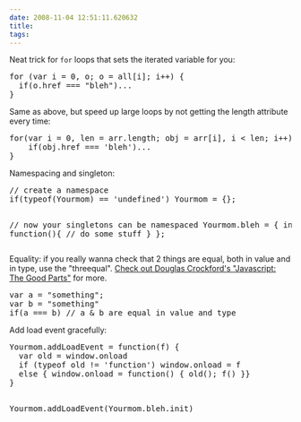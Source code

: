 ```yaml
---
date: 2008-11-04 12:51:11.620632
title: 
tags:
---
```

<p>Neat trick for <code>for</code> loops that sets the iterated variable for you:</p>
<pre class="code">
for (var i = 0, o; o = all[i]; i++) {
  if(o.href === "bleh")...
}
</pre>

<p>Same as above, but speed up large loops by not getting the length attribute every time:</p>
<pre class="code">
for(var i = 0, len = arr.length; obj = arr[i], i < len; i++){
    if(obj.href === 'bleh')...
}
</pre>

<p>Namespacing and singleton:
<pre class="code">
// create a namespace
if(typeof(Yourmom) == 'undefined') Yourmom = {};

// now your singletons can be namespaced
Yourmom.bleh = {
  init: function(){
    // do some stuff
  }
};
</pre></p>

<p>Equality: if you really wanna check that 2 things are equal, both in value and in type, use the "threequal". <a href="http://www.youtube.com/watch?v=hQVTIJBZook&eurl=http%3A%2F%2Fgoogle-code-updates.blogspot.com%2F2009%2F03%2Fdoug-crockford-javascript-good-parts.html&feature=player_embedded">Check out Douglas Crockford's "Javascript: The Good Parts"</a> for more.</p>
<pre class="code">
var a = "something";
var b = "something"
if(a === b) // a & b are equal in value and type
</pre>

<p>Add load event gracefully:</p>
<pre class="code">
Yourmom.addLoadEvent = function(f) {
  var old = window.onload
  if (typeof old != 'function') window.onload = f
  else { window.onload = function() { old(); f() }}
}

Yourmom.addLoadEvent(Yourmom.bleh.init)
</pre>

